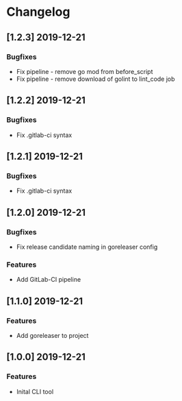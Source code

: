# Changelog

## [1.2.3] 2019-12-21

### Bugfixes

- Fix pipeline - remove go mod from before_script
- Fix pipeline - remove download of golint to lint_code job

## [1.2.2] 2019-12-21

### Bugfixes

- Fix .gitlab-ci syntax

## [1.2.1] 2019-12-21

### Bugfixes

- Fix .gitlab-ci syntax

## [1.2.0] 2019-12-21

### Bugfixes

- Fix release candidate naming in goreleaser config

### Features

- Add GitLab-CI pipeline

## [1.1.0] 2019-12-21

### Features

- Add goreleaser to project

## [1.0.0] 2019-12-21

### Features

- Inital CLI tool
